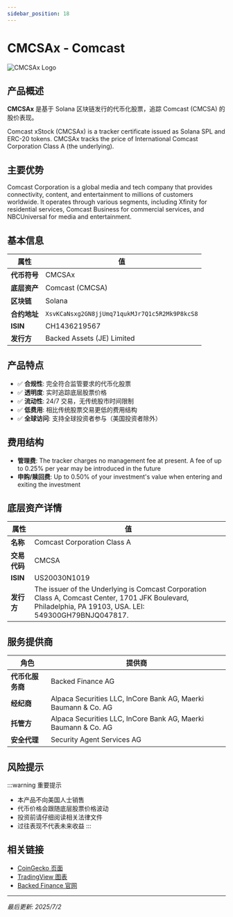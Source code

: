 ```yaml
---
sidebar_position: 18
---
```


# CMCSAx - Comcast

![CMCSAx Logo](/img/tokens/CMCSAx.svg)

## 产品概述

**CMCSAx** 是基于 Solana 区块链发行的代币化股票，追踪 Comcast (CMCSA) 的股价表现。

Comcast xStock (CMCSAx) is a tracker certificate issued as Solana SPL and ERC-20 tokens. CMCSAx tracks the price of International Comcast Corporation Class A (the underlying).

## 主要优势

Comcast Corporation is a global media and tech company that provides connectivity, content, and entertainment to millions of customers worldwide. It operates through various segments, including Xfinity for residential services, Comcast Business for commercial services, and NBCUniversal for media and entertainment.


## 基本信息

| 属性 | 值 |
|------|----|
| **代币符号** | CMCSAx |
| **底层资产** | Comcast (CMCSA) |
| **区块链** | Solana |
| **合约地址** | `XsvKCaNsxg2GN8jjUmq71qukMJr7Q1c5R2Mk9P8kcS8` |
| **ISIN** | CH1436219567 |
| **发行方** | Backed Assets (JE) Limited |

## 产品特点

- ✅ **合规性**: 完全符合监管要求的代币化股票
- ✅ **透明度**: 实时追踪底层股票价格
- ✅ **流动性**: 24/7 交易，无传统股市时间限制
- ✅ **低费用**: 相比传统股票交易更低的费用结构
- ✅ **全球访问**: 支持全球投资者参与（美国投资者除外）

## 费用结构

- **管理费**: The tracker charges no management fee at present. A fee of up to 0.25% per year may be introduced in the future
- **申购/赎回费**: Up to 0.50% of your investment's value when entering and exiting the investment

## 底层资产详情

| 属性 | 值 |
|------|----|
| **名称** | Comcast Corporation Class A |
| **交易代码** | CMCSA |
| **ISIN** | US20030N1019 |
| **发行方** | The issuer of the Underlying is Comcast Corporation Class A, Comcast Center, 1701 JFK Boulevard, Philadelphia, PA 19103, USA. LEI: 549300GH79BNJQ047817. |

## 服务提供商

| 角色 | 提供商 |
|------|----|
| **代币化服务商** | Backed Finance AG |
| **经纪商** | Alpaca Securities LLC, InCore Bank AG, Maerki Baumann & Co. AG |
| **托管方** | Alpaca Securities LLC, InCore Bank AG, Maerki Baumann & Co. AG |
| **安全代理** | Security Agent Services AG |

## 风险提示

:::warning 重要提示
- 本产品不向美国人士销售
- 代币价格会跟随底层股票价格波动
- 投资前请仔细阅读相关法律文件
- 过往表现不代表未来收益
:::

## 相关链接

- [CoinGecko 页面](https://www.coingecko.com/)
- [TradingView 图表](https://www.tradingview.com/)
- [Backed Finance 官网](https://backed.fi/)

---

*最后更新: 2025/7/2*
